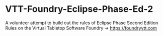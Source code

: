 # VTT-Foundry-Eclipse-Phase-Ed-2

A volunteer attempt to build out the rules of Eclipse Phase Second Edition Rules on the Virtual Tabletop Software Foundry -> https://foundryvtt.com
